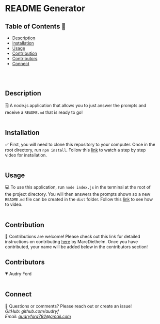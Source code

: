# README Generator

## Table of Contents 👀<br>
- [Description](#description)
- [Installation](#installation)
- [Usage](#usage)
- [Contribution](#contribution)
- [Contributors](#contributors)
- [Connect](#connect)
<br>
<br>

## Description
🗒
A node.js application that allows you to just answer the prompts and receive a `README.md` that is ready to go!
<br>
<br>

## Installation
✅
First, you will need to clone this repository to your computer. Once in the root directory, run  `npm install`. Follow this [link](https://drive.google.com/file/d/1YX-S1O8JR2WJw4UGo8f7LfJCwHz7IRZ6/view) to watch a step by step video for installation.
<br>
<br>

## Usage
💻
To use this application, run  `node index.js` in the terminal at the root of the project directory. You will then answers the prompts shown so a new `README.md` file can be created in the `dist` folder. Follow this [link](https://drive.google.com/file/d/1klERvaX95argNS7heJ26rqfRw2Yf8vSo/view) to see how to video.
<br>
<br>

## Contribution
👥
Contributions are welcome! Please check out this link for detailed instructions on contributing [here](https://github.com/MarcDiethelm/contributing/blob/master/README.md) by MarcDiethelm. Once you have contributed, your name will be added below in the contributors section!
<br>

## Contributors
💗
Audry Ford 
<br>
<br>

## Connect
📧
Questions or comments? Please reach out or create an issue!
<br>
*GitHub: github.com/audryf*<br>
*Email: audryford792@gmail.com*

